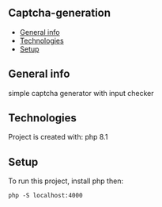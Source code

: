 ## Captcha-generation
* [General info](#general-info)
* [Technologies](#technologies)
* [Setup](#setup)

## General info
simple captcha generator with input checker
	
## Technologies
Project is created with:
php 8.1
	
## Setup
To run this project, install php then:

```
php -S localhost:4000
```
